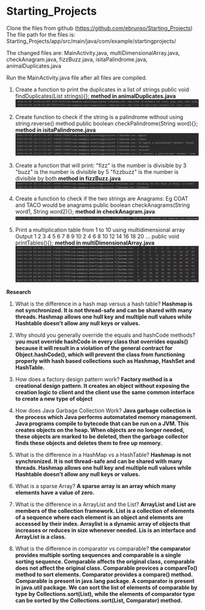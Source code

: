 # Starting_Projects

Clone the files from github (https://github.com/ebrunso/Starting_Projects)
The file path for the files is:
Starting_Projects/app/src/main/java/com/example/startingprojects/

The changed files are: 
MainActivity.java, multiDimensionalArray.java, checkAnagram.java, 
fizzBuzz.java, isitaPalindrome.java, animalDuplicates.java

Run the MainActivity.java file after all files are compiled.

1. Create a function to print the duplicates in a list of strings
   public void findDuplicates(List<String> strings){};
**method in animalDuplicates.java**
![animalDuplicates output](https://raw.githubusercontent.com/ebrunso/Starting_Projects/master/app/src/main/java/com/example/startingprojects/1.%20animal%20duplicates.png)

2. Create function to check if the string is a palindrome without using string.reverse() method
   public boolean checkPalindrome(String word){};
**method in isitaPalindrome.java**
![isitaPalindrome output](https://raw.githubusercontent.com/ebrunso/Starting_Projects/master/app/src/main/java/com/example/startingprojects/2.%20palindrome%20check.png)

3. Create a function that will print:
     "fizz" is the number is divisible by 3
     "buzz" is the number is divisible by 5
     "fizzbuzz" is the number is divisible by both
**method in fizzBuzz.java**
![fizzBuzz output](https://raw.githubusercontent.com/ebrunso/Starting_Projects/master/app/src/main/java/com/example/startingprojects/3.%20fizzbuzz.png)

4.  Create a function to check if the two strings are Anagrams:    Eg COAT and TACO would be anagrams
   public boolean checkAnagrams(String word1, String word2){};
**method in checkAnagram.java**
![checkAnagram output](https://raw.githubusercontent.com/ebrunso/Starting_Projects/master/app/src/main/java/com/example/startingprojects/4.%20anagram.png)

5. Print a multiplication table from 1 to 10 using  multidimensional array
   Output
   1 2 3 4 5 6 7 8 9 10
   2 4 6 8 10 12 14 16 18 20
    ...
 public void printTables(){};
**method in multiDimensionalArray.java**
![multiDimensionalArray output](https://raw.githubusercontent.com/ebrunso/Starting_Projects/master/app/src/main/java/com/example/startingprojects/5.%20multiplication%20tables.png)

**Research**
1. What is the difference in a hash map versus a hash table?
	**Hashmap is not synchronized. It is not thread-safe and can be shared with many threads.
Hashmap allows one hull key and multiple null values while Hashtable doesn't allow any null keys or values.**

2. Why should you generally override the equals and hashCode methods?
	**you must override hashCode in every class that overrides equals() because it will result in a violation of the general contract for Object.hashCode(), which will prevent the class from functioning properly with hash based collections such as Hashmap, HashSet and HashTable.**

3. How does a factory design pattern work?
	**Factory method is a creational design pattern. It creates an object without exposing the creation logic to client and the client use the same common interface to create a new type of object**

4. How does Java Garbage Collection Work?
	**Java garbage collection is the process which Java performs automatated memory management. Java programs compile to bytecode that can be run on a JVM. This creates objects on the heap. When objects are no longer needed, these objects are marked to be deleted, then the garbage collector finds these objects and deletes them to free up memory.**

5. What is the difference in a HashMap vs a HashTable?
	**Hashmap is not synchronized. It is not thread-safe and can be shared with many threads.
Hashmap allows one hull key and multiple null values while Hashtable doesn't allow any null keys or values.**

6. What is a sparse Array?
	**A sparse array is an array which many elements have a value of zero.**

7. What is the difference in a ArrayList and the List?
	**ArrayList and List are members of the collection framework. List is a collection of elements of a sequence where each element is an object and elements are accessed by their index. Arraylist is a dynamic array of objects that increases or reduces in size whenever needed. Lis is an interface and ArrayList is a class.**

8. What is the difference in comparator vs comparable?
	**the comparator provides multiple sorting sequences and comparable is a single sorting sequence. Comparable affects the original class, comparable does not affect the original class. Comparable provices a compareTo() method to sort elements. Comparator provides a compare() method. Comparable is present in java.lang package. A comparator is present in java.util package. We can sort the list of elements of comparable by type by Collections.sort(List), while the elements of comparator type can be sorted by the Collections.sort(List, Comparator) method.**
